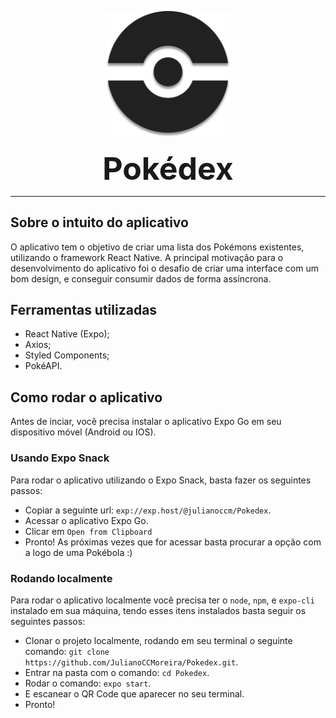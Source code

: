 <p align="center">
    <img src="./assets/images/Pokeball.png" width="200px"/>
    <br/><br/>
    <b style="font-size: 50px">Pokédex</b>
</p>

---

## Sobre o intuito do aplicativo
O aplicativo tem o objetivo de criar uma lista dos Pokémons existentes, utilizando o framework React Native. A principal motivação para o desenvolvimento do aplicativo foi o desafio de criar uma interface com um bom design, e conseguir consumir dados de forma assíncrona.

## Ferramentas utilizadas
 - React Native (Expo);
 - Axios;
 - Styled Components;
 - PokéAPI.

## Como rodar o aplicativo
Antes de inciar, você precisa instalar o aplicativo Expo Go em seu dispositivo móvel (Android ou IOS).

### Usando Expo Snack
Para rodar o aplicativo utilizando o Expo Snack, basta fazer os seguintes passos:

 - Copiar a seguinte url: `exp://exp.host/@julianoccm/Pokedex`.
 - Acessar o aplicativo Expo Go.
 - Clicar em `Open from Clipboard`
 - Pronto! As próximas vezes que for acessar basta procurar a opção com a logo de uma Pokébola :)

### Rodando localmente
Para rodar o aplicativo localmente você precisa ter o `node`, `npm`, e `expo-cli` instalado em sua máquina, tendo esses itens instalados basta seguir os seguintes passos:
 
 - Clonar o projeto localmente, rodando em seu terminal o seguinte comando: `git clone https://github.com/JulianoCCMoreira/Pokedex.git`.
 - Entrar na pasta com o comando: `cd Pokedex`.
 - Rodar o comando: `expo start`.
 - E escanear o QR Code que aparecer no seu terminal.
 - Pronto!

 
